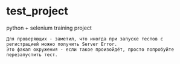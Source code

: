# test_project
python + selenium training project 

    Для проверяющих - заметил, что иногда при запуске тестов с регистрацией можно получить Server Error.
    Это факап окружения - если такое произойдёт, просто попробуйте перезапустить тест.